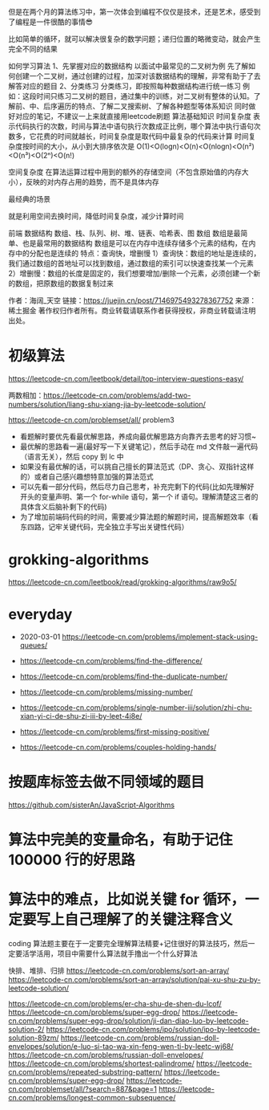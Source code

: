 但是在两个月的算法练习中，第一次体会到编程不仅仅是技术，还是艺术，感受到了编程是一件很酷的事情😎

比如简单的循环，就可以解决很复杂的数学问题；递归位置的略微变动，就会产生完全不同的结果

如何学习算法
1、先掌握对应的数据结构
以面试中最常见的二叉树为例
先了解如何创建一个二叉树，通过创建的过程，加深对该数据结构的理解，非常有助于了去解答对应的题目
2、分类练习
分类练习，即按照每种数据结构进行统一练习
例如：这段时间只练习二叉树的题目，通过集中的训练，对二叉树有整体的认知。了解前、中、后序遍历的特点、了解二叉搜索树、了解各种题型等体系知识
同时做好对应的笔记，不建议一上来就直接用leetcode刷题
算法基础知识
时间复杂度
表示代码执行的次数，时间与算法中语句执行次数成正比例，哪个算法中执行语句次数多，它花费的时间就越长，时间复杂度是取代码中最复杂的代码来计算
时间复杂度按时间的大小，从小到大排序依次是
O(1)<O(logn)<O(n)<O(nlogn)<O(n²)<O(n³)<O(2ⁿ)<O(n!)

空间复杂度
在算法运算过程中用到的额外的存储空间（不包含原始值的内存大小），反映的对内存占用的趋势，而不是具体内存

最经典的场景

就是利用空间去换时间，降低时间复杂度，减少计算时间

前端 数据结构
数组、栈、队列、树、堆、链表、哈希表、图
数组
数组是最简单、也是最常用的数据结构
数组是可以在内存中连续存储多个元素的结构，在内存中的分配也是连续的
特点：查询快，增删慢
1）查询快：数组的地址是连续的，我们通过数组的首地址可以找到数组，通过数组的索引可以快速查找某一个元素
2）增删慢：数组的长度是固定的，我们想要增加/删除一个元素，必须创建一个新的数组，把原数组的数据复制过来

作者：海阔_天空
链接：https://juejin.cn/post/7146975493278367752
来源：稀土掘金
著作权归作者所有。商业转载请联系作者获得授权，非商业转载请注明出处。

# 初级算法

https://leetcode-cn.com/leetbook/detail/top-interview-questions-easy/

两数相加：https://leetcode-cn.com/problems/add-two-numbers/solution/liang-shu-xiang-jia-by-leetcode-solution/

https://leetcode-cn.com/problemset/all/ problem3

- 看题解时要优先看最优解思路，养成向最优解思路方向靠齐去思考的好习惯~
- 最优解的思路看一遍(最好写一下关键笔记），然后手动在 md 文件敲一遍代码（语言无关），然后 copy 到 lc 中
- 如果没有最优解的话，可以挑自己擅长的算法范式（DP、贪心、双指针这样的）或者自己感兴趣想特意加强的算法范式
- 可以先看一部分代码，然后尽力自己思考，补充完剩下的代码(比如先理解好开头的变量声明、第一个 for-while 语句，第一个 if 语句。理解清楚这三者的具体含义后脑补剩下的代码)
- 为了增加前端码代码的时间，需要减少算法题的解题时间，提高解题效率（看东四路，记牢关键代码，完全独立手写出关键性代码）

# grokking-algorithms

https://leetcode-cn.com/leetbook/read/grokking-algorithms/raw9o5/

# everyday

- 2020-03-01 https://leetcode-cn.com/problems/implement-stack-using-queues/

- https://leetcode-cn.com/problems/find-the-difference/
- https://leetcode-cn.com/problems/find-the-duplicate-number/
- https://leetcode-cn.com/problems/missing-number/
- https://leetcode-cn.com/problems/single-number-iii/solution/zhi-chu-xian-yi-ci-de-shu-zi-iii-by-leet-4i8e/
- https://leetcode-cn.com/problems/first-missing-positive/
- https://leetcode-cn.com/problems/couples-holding-hands/

# 按题库标签去做不同领域的题目

https://github.com/sisterAn/JavaScript-Algorithms

# 算法中完美的变量命名，有助于记住 100000 行的好思路

# 算法中的难点，比如说关键 for 循环，一定要写上自己理解了的关键注释含义

coding 算法题主要在于一定要完全理解算法精要+记住很好的算法技巧，然后一定要活学活用，项目中需要什么算法就手撸出一个什么好算法

快排、堆排、归排
https://leetcode-cn.com/problems/sort-an-array/
https://leetcode-cn.com/problems/sort-an-array/solution/pai-xu-shu-zu-by-leetcode-solution/

https://leetcode-cn.com/problems/er-cha-shu-de-shen-du-lcof/
https://leetcode-cn.com/problems/super-egg-drop/
https://leetcode-cn.com/problems/super-egg-drop/solution/ji-dan-diao-luo-by-leetcode-solution-2/
https://leetcode-cn.com/problems/ipo/solution/ipo-by-leetcode-solution-89zm/
https://leetcode-cn.com/problems/russian-doll-envelopes/solution/e-luo-si-tao-wa-xin-feng-wen-ti-by-leetc-wj68/
https://leetcode-cn.com/problems/russian-doll-envelopes/
https://leetcode-cn.com/problems/shortest-palindrome/
https://leetcode-cn.com/problems/repeated-substring-pattern/
https://leetcode-cn.com/problems/super-egg-drop/
https://leetcode-cn.com/problemset/all/?search=887&page=1
https://leetcode-cn.com/problems/longest-common-subsequence/
